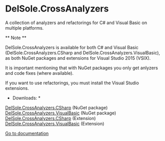 # DelSole.CrossAnalyzers
A collection of analyzers and refactorings for C# and Visual Basic on multiple platforms. 

** Note **

DelSole.CrossAnalyzers is available for both C# and Visual Basic (DelSole.CrossAnalyzers.CSharp and DelSole.CrossAnalyzers.VisualBasic), as both NuGet packages and extensions for Visual Studio 2015 (VSIX).

It is important mentioning that with NuGet packages you only get anlyzers and code fixes (where available).

If you want to use refactorings, you must install the Visual Studio extensions.

* Downloads: *

[DelSole.CrossAnalyzers.CSharp](https://www.nuget.org/packages/DelSole.CrossAnalyzers.CSharp) (NuGet package)
[DelSole.CrossAnalyzers.VisualBasic](https://www.nuget.org/packages/DelSole.CrossAnalyzers.VisualBasic) (NuGet package)
[DelSole.CrossAnalyzers.CSharp](https://visualstudiogallery.msdn.microsoft.com/4f1e6ab7-7377-49b1-9b25-ac5efc3d1a43?SRC=Home) (Extension)
[DelSole.CrossAnalyzers.VisualBasic](https://visualstudiogallery.msdn.microsoft.com/81948e7c-2722-4203-b7dd-24be00fb75f3?SRC=Home) (Extension)

[Go to documentation](https://github.com/AlessandroDelSole/DelSole.CrossAnalyzers/wiki)
